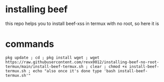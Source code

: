 # installing beef

this repo helps you to install beef-xss in termux with no root, so here it is

# commands
``pkg update ; cd ; pkg install wget ; wget https://raw.githubusercontent.com/revx0012/installing-beef-no-root-termux/main/install-beef-termux.sh ; clear ; chmod +x install-beef-termux.sh ; echo "also once it's done type 'bash install-beef-termux.sh'"``
